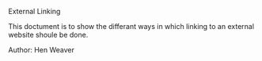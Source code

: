 External Linking

This doctument is to show the differant ways in which linking to an external website shoule be done. 

Author: Hen Weaver